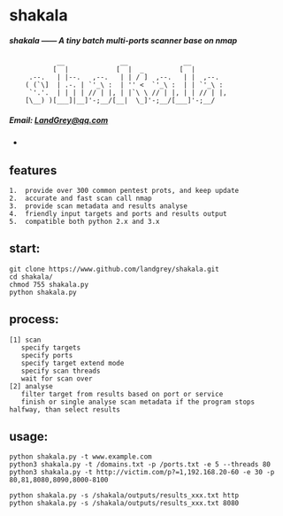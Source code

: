 # shakala

##### shakala —— A tiny batch multi-ports scanner base on nmap

				__              __              __
			   [  |            [  |  _         [  |
		 .--.   | |--.   ,--.   | | / ]  ,--.   | |  ,--.
		( (`\]  | .-. | `'_\ :  | '' <  `'_\ :  | | `'_\ :
		 `'.'.  | | | | // | |, | |`\ \ // | |, | | // | |,
		[\__) )[___]|__]'-;__/[__|  \_]'-;__/[___]'-;__/


##### Email: LandGrey@qq.com
-

## features
```
1.	provide over 300 common pentest prots, and keep update
2.  accurate and fast scan call nmap
3.  provide scan metadata and results analyse
4.  friendly input targets and ports and results output
5.  compatible both python 2.x and 3.x
```

## start:
```
git clone https://www.github.com/landgrey/shakala.git
cd shakala/
chmod 755 shakala.py
python shakala.py
```

## process:
```
[1] scan
   specify targets
   specify ports
   specify target extend mode
   specify scan threads
   wait for scan over
[2] analyse
   filter target from results based on port or service
   finish or single analyse scan metadata if the program stops halfway, than select results
```

## usage:
```
python shakala.py -t www.example.com
python3 shakala.py -t /domains.txt -p /ports.txt -e 5 --threads 80
python3 shakala.py -t http://victim.com/p?=1,192.168.20-60 -e 30 -p 80,81,8080,8090,8000-8100

python shakala.py -s /shakala/outputs/results_xxx.txt http
python shakala.py -s /shakala/outputs/results_xxx.txt 8080
```
